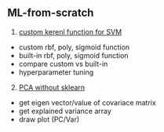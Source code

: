 ## ML-from-scratch

1. [custom kerenl function for SVM ](custom_kernel_function.ipynb,"깃허브")
  - custom rbf, poly, sigmoid function
  - built-in rbf, poly, sigmoid function
  - compare custom vs built-in
  - hyperparameter tuning

2. [PCA without sklearn ](https://github.com/Juyeonnn/ML-from-scratch/blob/main/custom_kernel_function.ipynb,"깃허브")
  - get eigen vector/value of covariace matrix 
  - get explained variance array
  - draw plot (PC/Var)

